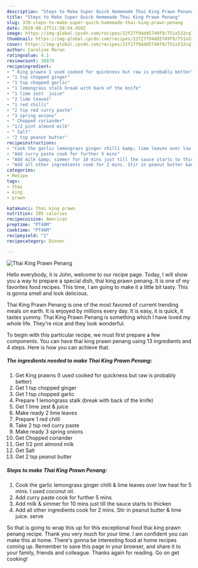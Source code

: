 ```yaml
---
description: "Steps to Make Super Quick Homemade Thai King Prawn Penang"
title: "Steps to Make Super Quick Homemade Thai King Prawn Penang"
slug: 339-steps-to-make-super-quick-homemade-thai-king-prawn-penang
date: 2020-08-27T11:58:54.450Z
image: https://img-global.cpcdn.com/recipes/22f27f94dd5749f9/751x532cq70/thai-king-prawn-penang-recipe-main-photo.jpg
thumbnail: https://img-global.cpcdn.com/recipes/22f27f94dd5749f9/751x532cq70/thai-king-prawn-penang-recipe-main-photo.jpg
cover: https://img-global.cpcdn.com/recipes/22f27f94dd5749f9/751x532cq70/thai-king-prawn-penang-recipe-main-photo.jpg
author: Caroline Moran
ratingvalue: 4.1
reviewcount: 38879
recipeingredient:
- " King prawns I used cooked for quickness but raw is probably better"
- "1 tsp chopped ginger"
- "1 tsp chopped garlic"
- "1 lemongrass stalk break with back of the knife"
- "1 lime zest  juice"
- "2 lime leaves"
- "1 red chilli"
- "2 tsp red curry paste"
- "3 spring onions"
- " Chopped coriander"
- "1/2 pint almond milk"
- " Salt"
- "2 tsp peanut butter"
recipeinstructions:
- "Cook the garlic lemongrass ginger chilli &amp; lime leaves over low heat for 5 mins. I used coconut oil."
- "Add curry paste cook for further 5 mins"
- "Add milk &amp; simmer for 10 mins just till the sauce starts to thicken"
- "Add all other ingredients cook for 2 mins. Stir in peanut butter &amp; lime juice. serve"
categories:
- Recipe
tags:
- thai
- king
- prawn

katakunci: thai king prawn 
nutrition: 285 calories
recipecuisine: American
preptime: "PT40M"
cooktime: "PT46M"
recipeyield: "2"
recipecategory: Dinner

---
```



![Thai King Prawn Penang](https://img-global.cpcdn.com/recipes/22f27f94dd5749f9/751x532cq70/thai-king-prawn-penang-recipe-main-photo.jpg)

Hello everybody, it is John, welcome to our recipe page. Today, I will show you a way to prepare a special dish, thai king prawn penang. It is one of my favorites food recipes. This time, I am going to make it a little bit tasty. This is gonna smell and look delicious.

Thai King Prawn Penang is one of the most favored of current trending meals on earth. It is enjoyed by millions every day. It is easy, it is quick, it tastes yummy. Thai King Prawn Penang is something which I have loved my whole life. They're nice and they look wonderful.




To begin with this particular recipe, we must first prepare a few components. You can have thai king prawn penang using 13 ingredients and 4 steps. Here is how you can achieve that.

<!--inarticleads1-->

##### The ingredients needed to make Thai King Prawn Penang:

1. Get  King prawns (I used cooked for quickness but raw is probably better)
1. Get 1 tsp chopped ginger
1. Get 1 tsp chopped garlic
1. Prepare 1 lemongrass stalk (break with back of the knife)
1. Get 1 lime zest &amp; juice
1. Make ready 2 lime leaves
1. Prepare 1 red chilli
1. Take 2 tsp red curry paste
1. Make ready 3 spring onions
1. Get  Chopped coriander
1. Get 1/2 pint almond milk
1. Get  Salt
1. Get 2 tsp peanut butter




<!--inarticleads2-->

##### Steps to make Thai King Prawn Penang:

1. Cook the garlic lemongrass ginger chilli &amp; lime leaves over low heat for 5 mins. I used coconut oil.
1. Add curry paste cook for further 5 mins
1. Add milk &amp; simmer for 10 mins just till the sauce starts to thicken
1. Add all other ingredients cook for 2 mins. Stir in peanut butter &amp; lime juice. serve




So that is going to wrap this up for this exceptional food thai king prawn penang recipe. Thank you very much for your time. I am confident you can make this at home. There's gonna be interesting food at home recipes coming up. Remember to save this page in your browser, and share it to your family, friends and colleague. Thanks again for reading. Go on get cooking!
